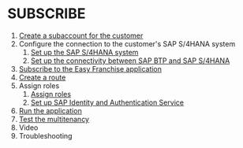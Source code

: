 # SUBSCRIBE

 1. [Create a subaccount for the customer](/documentation/subscribe/create-subscriber-subaccount/README.md)
   2. Configure the connection to the customer's SAP S/4HANA system
      1. [Set up the SAP S/4HANA system](https://github.com/SAP-samples/cloud-extension-html5-sample/blob/mission/mission/s4h-setup/README.md)
      2. [Set up the connectivity between SAP BTP and SAP S/4HANA](https://github.com/SAP-samples/cloud-extension-html5-sample/blob/mission/mission/connectivity/README.md) 
   3. [Subscribe to the Easy Franchise application](./subscribe/subscription/README.md)
   4. [Create a route](./subscribe/route-creation/README.md)
   5. Assign roles
      1. [Assign roles](./subscribe/assign-roles/README.md)
      2. [Set up SAP Identity and Authentication Service](https://github.com/SAP-samples/cloud-extension-html5-sample/blob/mission/mission/custom-idp/README.md)
   6. [Run the application](./subscribe/run-application/README.md)
   7. [Test the multitenancy](./subscribe/run-application/README.md#running-the-application)
   8. Video
   9. Troubleshooting
